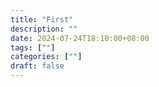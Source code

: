 ```yaml
---
title: "First"
description: ""
date: 2024-07-24T18:10:00+08:00
tags: [""]
categories: [""]
draft: false
---
```

